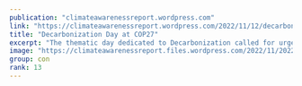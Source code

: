 ```yaml
---
publication: "climateawarenessreport.wordpress.com"
link: "https://climateawarenessreport.wordpress.com/2022/11/12/decarbonization-day-at-cop27/"
title: "Decarbonization Day at COP27"
excerpt: "The thematic day dedicated to Decarbonization called for urgent action to reduce emissions across industry with a specific focus on the most carbon intensive sectors including steel, oil, gas, and …"
image: "https://climateawarenessreport.files.wordpress.com/2022/11/20221111_154009.jpg?w=1200"
group: con
rank: 13
---
```

